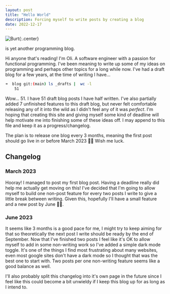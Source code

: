 ```yaml
---
layout: post
title: "Hello World"
description: Forcing myself to write posts by creating a blog
date: 2022-12-17
---
```


<style type="text/css">
  .center {
    display: block;
    margin: 0 auto;
  }
</style>

![Burt](https://media.giphy.com/media/9rOf9y6mtH78hTdToQ/giphy.gif){:.center}

is yet another programming blog.

Hi anyone that's reading! I'm Oli. A software engineer with a passion for functional programming. I've been meaning to write up some of my ideas on programming and perhaps other topics for a long while now. I've had a draft blog for a few years, at the time of writing I have...

```bash
➜  blog git:(main) ls _drafts |  wc -l
    51
```

Wow... 51. I have 51 draft blog posts I have half written. I've also partially added 7 unfinished features to this draft blog, but never felt comfortable releasing any of it into the wild as I didn't feel any of it was _perfect_. I'm hoping that creating this site and giving myself some kind of deadline will help motivate me into finishing some of these ideas off. I may append to this file and keep it as a progress/changelog.

The plan is to release one blog every 3 months, meaning the first post should go live in or before March 2023 🤞🏻 Wish me luck.

## Changelog

### March 2023

Hooray! I managed to post my first blog post. Having a deadline really did help me actually get moving on this! I've decided that I'm going to allow myself to build one non-post feature for every two posts I write to give a little break between writing. Given this, hopefully I'll have a small feature and a new post by June 🤞🏻.

### June 2023

It seems like 3 months is a good pace for me, I might try to keep aiming for that so theoretically the next post I write should be ready by the end of September. Now that I've finished two posts I feel like it's OK to allow myself to add in some non-writing work so I've added a simple dark mode toggle. It's one of the things I find most frustrating about many websites, even most google sites don't have a dark mode so I thought that was the best one to start with. Two posts per one non-writing feature seems like a good balance as well.

I'll also probably split this changelog into it's own page in the future since I feel like this could become a bit unwieldy if I keep this blog up for as long as I intend to.
